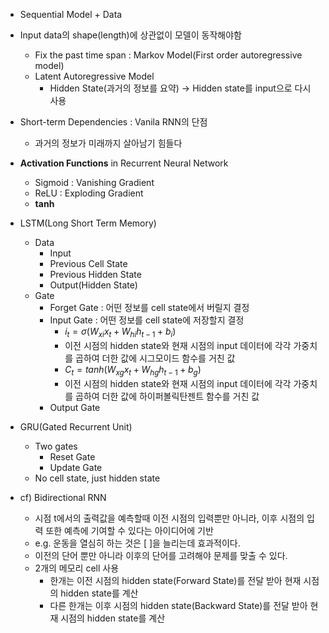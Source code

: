 - Sequential Model + Data
- Input data의 shape(length)에 상관없이 모델이 동작해야함
    - Fix the past time span : Markov Model(First order autoregressive model)
    - Latent Autoregressive Model
        - Hidden State(과거의 정보를 요약) → Hidden state를 input으로 다시 사용
- Short-term Dependencies : Vanila RNN의 단점
    - 과거의 정보가 미래까지 살아남기 힘들다
- **Activation Functions** in Recurrent Neural Network
    - Sigmoid : Vanishing Gradient
    - ReLU : Exploding Gradient
    - **tanh**
- LSTM(Long Short Term Memory)
    - Data
        - Input
        - Previous Cell State
        - Previous Hidden State
        - Output(Hidden State)
    - Gate
        - Forget Gate : 어떤 정보를 cell state에서 버릴지 결정
        - Input Gate : 어떤 정보를 cell state에 저장할지 결정
            - $i_t = \sigma(W_{xi}x_t+W_{hi}h_{t-1}+b_i)$
            - 이전 시점의 hidden state와 현재 시점의 input 데이터에 각각 가중치를 곱하여 더한 값에 시그모이드 함수를 거친 값
            - $C_t = tanh(W_{xg}x_t+W_{hg}h_{t-1}+b_g)$
            - 이전 시점의 hidden state와 현재 시점의 input 데이터에 각각 가중치를 곱하여 더한 값에 하이퍼볼릭탄젠트 함수를 거친 값
        - Output Gate
- GRU(Gated Recurrent Unit)
    - Two gates
        - Reset Gate
        - Update Gate
    - No cell state, just hidden state

- cf) Bidirectional RNN
    - 시점 t에서의 출력값을 예측할때 이전 시점의 입력뿐만 아니라, 이후 시점의 입력 또한 예측에 기여할 수 있다는 아이디어에 기반
    - e.g. 운동을 열심히 하는 것은 [    ]을 늘리는데 효과적이다.
    - 이전의 단어 뿐만 아니라 이후의 단어를 고려해야 문제를 맞출 수 있다.
    - 2개의 메모리 cell 사용
        - 한개는 이전 시점의 hidden state(Forward State)를 전달 받아 현재 시점의 hidden state를 계산
        - 다른 한개는 이후 시점의 hidden state(Backward State)를 전달 받아 현재 시점의 hidden state를 계산
